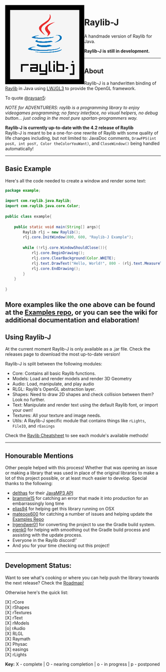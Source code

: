 <img align="left" src="https://github.com/CreedVI/Raylib-J/blob/main/logo/raylib-j_256x256.png" width=256>

# Raylib-J
A handmade version of Raylib for Java.

**Raylib-J is still in development.**<br>

---
  
## About

Raylib-J is a handwritten binding of [Raylib](https://github.com/raysan5/raylib) in Java using 
[LWJGL3](https://www.lwjgl.org/) to provide the OpenGL framework. 

To quote [@raysan5](https://github.com/raysan5):

*NOTE for ADVENTURERS: raylib is a programming library to enjoy videogames programming; no fancy interface, no visual helpers, 
no debug button... just coding in the most pure spartan-programmers way.*


**Raylib-J is currently up-to-date with the 4.2 release of Raylib**<br>
Raylib-J is meant to be a one-for-one rewrite of Raylib with some quality of life changes including, but not limited 
to: JavaDoc comments, `DrawFPS(int posX, int posY, Color theColorYouWant)`, and `CloseWindow()` being handled 
automatically!

---

## Basic Example

Here's all the code needed to create a window and render some text:

```java
package example;

import com.raylib.java.Raylib;
import com.raylib.java.core.Color;

public class example{

    public static void main(String[] args){
        Raylib rlj = new Raylib();
        rlj.core.InitWindow(800, 600, "Raylib-J Example");

        while (!rlj.core.WindowShouldClose()){
            rlj.core.BeginDrawing();
            rlj.core.ClearBackground(Color.WHITE);
            rlj.text.DrawText("Hello, World!", 800 - (rlj.text.MeasureText("Hello, World!", 20)/2), 300, 20, Color.DARKGRAY);
            rlj.core.EndDrawing();
        }
    }

}
```

More examples like the one above can be found at the [Examples repo](https://github.com/CreedVI/Raylib-J-Examples), or you can 
see the wiki for additional documentation and elaboration!
---

## Using Raylib-J
At the current moment Raylib-J is only available as a .jar file. Check the releases page to download the most up-to-date 
version! 

Raylib-J is split between the following modules:
 * Core: Contains all basic Raylib functions.
 * Models: Load and render models and render 3D Geometry
 * Audio: Load, manipulate, and play audio
 * RLGL: Raylib's OpenGL abstraction layer. 
 * Shapes: Need to draw 2D shapes and check collision between them? Look no further.
 * Text: Manipulate and render text using the default Raylib font, or import your own!
 * Textures: All your texture and image needs.
 * Utils: A Raylib-J specific module that contains things like `rLights`, `FileIO`, and `rEasings`

Check the [Raylib Cheatsheet](https://www.raylib.com/cheatsheet/cheatsheet.html) to see each module's available methods!


---

## Honourable Mentions

Other people helped with this process! Whether that was opening an issue or making a library that was used in place of the original libraries to make a lot of this project possible, or at least much easier to develop. 
Special thanks to the following:
  - [delthas](https://github.com/delthas) for their [JavaMP3 API](https://github.com/delthas/JavaMP3)
  - [brammie15](https://github.com/brammie15) for catching an error that made it into production for an embarrassingly long time
  - [elias94](https://github.com/elias94) for helping get this library running on OSX
  - [mateoox600](https://github.com/mateoox600) for catching a number of issues and helping update the [Examples Repo](https://github.com/CreedVI/Raylib-J-Examples)
  - [Irgendwer01](https://github.com/Irgendwer01) for converting the project to use the Gradle build system.
  - [ejenk0](https://github.com/ejenk0) for helping with smoothing out the Gradle build process and assisting with the update process.
  - Everyone in the Raylib discord!'
  - And you for your time checking out this project!
---

## Development Status:

Want to see what's cooking or where you can help push the library towards the next release? Check the [Roadmap!](https://github.com/CreedVI/Raylib-J/blob/main/ROADMAP.md)

Otherwise here's the quick list:

[X] rCore <br>
[X] rShapes <br>
[X] rTextures <br>
[X] rText <br>
[X] rModels <br>
[o] rAudio <br>
[X] RLGL <br>
[X] Raymath <br>
[X] Physac <br>
[X] easings <br>
[X] rLights <br>

<b>Key:</b>
X - complete |
O - nearing completion |
o - in progress |
p - postponed
